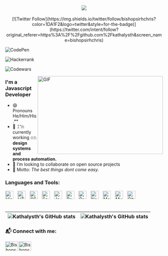 <h1 align="center">
  <a href="#">
    <img src="https://readme-typing-svg.herokuapp.com/?lines=Hello+and+Welcome+👋...;&center=true&size=30">
  </a>
</h1>

<p align="center">
[![Twitter Follow](https://img.shields.io/twitter/follow/bishopsirhchris?color=1DA1F2&logo=twitter&style=for-the-badge)](https://twitter.com/intent/follow?original_referer=https%3A%2F%2Fgithub.com%2Fkathalysth&screen_name=bishopsirhchris)

![CodePen](https://img.shields.io/badge/Codepen-000000?style=for-the-badge&logo=codepen&logoColor=white)

![Hackerrank](https://img.shields.io/badge/-Hackerrank-2EC866?style=for-the-badge&logo=HackerRank&logoColor=white)

![Codewars](https://img.shields.io/badge/Codewars-B1361E?style=for-the-badge&logo=codewars&logoColor=grey)
</p>
<!-- Cool Giphy Start here -->

<img align="right" height="250" width="400" alt="GIF" src="https://camo.githubusercontent.com/86a3b6db470f1a0429f7355c08d1edabf3d2c804/68747470733a2f2f6d69726f2e6d656469756d2e636f6d2f6d61782f313336302f312a495247486d69477361313673746564517649615a66772e676966"/>

<!-- End here -->

### I'm a Javascript Developer

- 😄 Pronouns He/Him/His.**
- 🔭 𝙸’𝚖 currently working 𝚘𝚗 **design systems and process automation.**
- 👯 I’m looking to collaborate on open source projects
- 🌱 Motto: _The best things dont come easy._

### Languages and Tools:

<img align="left" alt="Visual Studio Code" width="26px" src="https://cdn.jsdelivr.net/gh/devicons/devicon/icons/vscode/vscode-original.svg" style="padding-right:10px;" />
<img align="left" alt="HTML5" width="26px" src="https://cdn.jsdelivr.net/gh/devicons/devicon/icons/html5/html5-original.svg" style="padding-right:10px;" />
<img align="left" alt="CSS3" width="26px" src="https://cdn.jsdelivr.net/gh/devicons/devicon/icons/css3/css3-original.svg" style="padding-right:10px;" />
<img align="left" alt="Sass" width="26px" src="https://cdn.jsdelivr.net/gh/devicons/devicon/icons/sass/sass-original.svg" style="padding-right:10px;" />
<img align="left" alt="JavaScript" width="26px" src="https://cdn.jsdelivr.net/gh/devicons/devicon/icons/javascript/javascript-original.svg" style="padding-right:10px;" />
<img align="left" alt="React" width="26px" src="https://cdn.jsdelivr.net/gh/devicons/devicon/icons/react/react-original.svg" style="padding-right:10px;" />
<img align="left" alt="GraphQL" width="26px" src="https://cdn.jsdelivr.net/gh/devicons/devicon/icons/graphql/graphql-plain.svg" style="padding-right:10px;" />
<img align="left" alt="Node.js" width="26px" src="https://cdn.jsdelivr.net/gh/devicons/devicon/icons/nodejs/nodejs-original.svg" style="padding-right:10px;" />
<img align="left" alt="MongoDB" width="26px" src="https://cdn.jsdelivr.net/gh/devicons/devicon/icons/mongodb/mongodb-original.svg" style="padding-right:10px;" />
<img align="left" alt="MySQL" width="26px" src="https://cdn.jsdelivr.net/gh/devicons/devicon/icons/mysql/mysql-original.svg" style="padding-right:10px;" />
<img align="left" alt="Git" width="26px" src="https://cdn.jsdelivr.net/gh/devicons/devicon/icons/git/git-original.svg" style="padding-right:10px;" />

<br />
<br />
<br />

<!--START_SECTION:waka-->
<!--END_SECTION:waka-->

| <img align="center" src="https://github-readme-stats.vercel.app/api?username=kathalysth&show_icons=true&include_all_commits=true&hide_border=true" alt="Kathalysth's GitHub stats" /> | <img align="center" src="https://github-readme-stats.vercel.app/api/top-langs/?username=kathalysth&langs_count=8&layout=compact&hide_border=true" alt="Kathalysth's GitHub stats" /> |
| ------------------------------------------------------------------------------------------------------------------------------------------------------------------------------------- | ------------------------------------------------------------------------------------------------------------------------------------------------------------------------------------ |

### 📬 Connect with me:

[<img align="left" src="https://raw.githubusercontent.com/rahuldkjain/github-profile-readme-generator/master/src/images/icons/Social/twitter.svg" alt="Bishopsirhchris | Twitter" height="30" width="40" />][twitter]
[<img align="left" src="https://raw.githubusercontent.com/rahuldkjain/github-profile-readme-generator/master/src/images/icons/Social/linked-in-alt.svg" alt="Bishopsirhchris | LinkedIn" height="30" width="40" />][linkedin]

<br />
<br />

[twitter]: https://twitter.com/BishopSirhChris
[instagram]: https://www.instagram.com/bishopsirhchris
[linkedin]: https://www.linkedin.com/in/ambassador-chris-ehigimetor
[CodePen]: https://codepen.io/kathalysth
[Hackerrank]: https://www.hackerrank.com/bishopsirhchris
[Codewars]: https://www.codewars.com/users/Kathalysth
